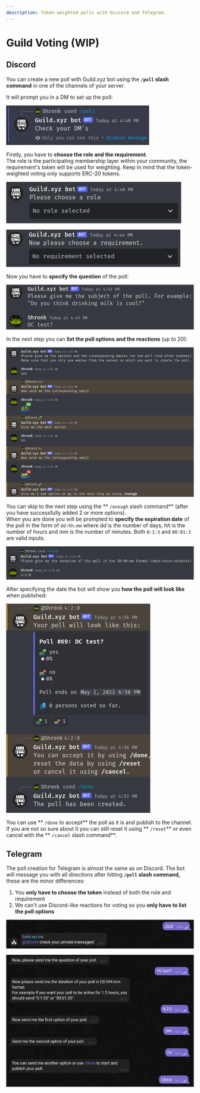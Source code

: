 ```yaml
---
description: Token weighted polls with Discord and Telegram.
---
```


# Guild Voting (WIP)

## Discord

You can create a new poll with Guild.xyz bot using the **`/poll` slash command** in one of the channels of your server.

It will prompt you in a DM to set up the poll:

![](<.gitbook/assets/image (15).png>)

Firstly, you have to **choose the role and the requirement**. \
The role is the participating membership layer within your community, the requirement's token will be used for weighting. Keep in mind that the token-weighted voting only supports ERC-20 tokens.

![](<.gitbook/assets/image (5) (1).png>)

![](<.gitbook/assets/image (2).png>)

Now you have to **specify the question** of the poll:

![](<.gitbook/assets/image (3).png>)

In the next step you can **list the poll options and the reactions** (up to 20):

![](<.gitbook/assets/image (7).png>)

You can skip to the next step using the ** `/enough` slash command** (after you have successfully added 2 or more options).\
When you are done you will be prompted to **specify the expiration date** of the poll in the form of `dd:hh:mm` where _dd_ is the number of days, _hh_ is the number of hours and _mm_ is the number of minutes. Both `0:1:3` and `00:01:3` are valid inputs.

![](<.gitbook/assets/image (9) (1).png>)

After specifying the date the bot will show you **how the poll will look like** when published:

![](<.gitbook/assets/image (6) (1).png>)



You can use ** `/done` to accept** the poll as it is and publish to the channel. If you are not so sure about it you can still reset it using ** `/reset`** or even cancel with the ** `/cancel` slash command**.



## Telegram

The poll creation for Telegram is almost the same as on Discord. The bot will message you with all directions after hitting **`/poll` slash command,** these are the minor differences:

1. You **only have to choose the token** instead of both the role and requirement
2. We can't use Discord-like reactions for voting so you **only have to list the poll options**

![](<.gitbook/assets/image (18).png>)&#x20;

![](<.gitbook/assets/image (4) (1).png>)
